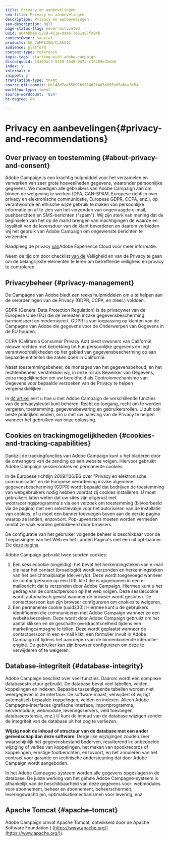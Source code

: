 ```yaml
---
title: Privacy en aanbevelingen
seo-title: Privacy en aanbevelingen
description: Privacy en aanbevelingen
seo-description: null
page-status-flag: never-activated
uuid: a044bbea-521d-4c1e-8aab-7d51a87fc94b
contentOwner: sauviat
products: SG_CAMPAIGN/CLASSIC
audience: platform
content-type: reference
topic-tags: starting-with-adobe-campaign
discoiquuid: 14369acf-9149-4649-947a-c16289e35eb6
index: y
internal: n
snippet: y
translation-type: tm+mt
source-git-commit: be148d7cd55097b9014d2f4d3b095c65a5ca8c54
workflow-type: tm+mt
source-wordcount: '824'
ht-degree: 0%

---
```



# Privacy en aanbevelingen{#privacy-and-recommendations}

## Over privacy en toestemming {#about-privacy-and-consent}

Adobe Campaign is een krachtig hulpmiddel voor het verzamelen en verwerken van zeer grote hoeveelheden gegevens, waaronder persoonlijke gegevens. We moedigen alle gebruikers van Adobe Campaign aan om binnen de wetgeving te werken (DPA, CAN-SPAM, Europese richtlijn over privacy en elektronische communicatie, Europese GDPR, CCPA, enz.), op verantwoorde en ethische wijze gebruik te maken van persoonlijke informatie en af te zien van het verzenden van ongevraagde e-mail, pushberichten en SMS-berichten (&quot;spam&quot;). Wij zijn sterk van mening dat de beginselen van het op de markt brengen van machtigingen de waarde en loyaliteit van de levensduur van de klant bevorderen en daarom verbieden wij het gebruik van Adobe Campaign om ongewenste berichten te verzenden.

Raadpleeg de privacy [van](https://www.adobe.com/privacy/marketing-cloud.html)Adobe Experience Cloud voor meer informatie.

Neem de tijd om door checklist [van de](https://docs.campaign.adobe.com/doc/AC/getting_started/EN/security.html) Veiligheid en van de Privacy te gaan om de belangrijkste elementen te leren om betreffende veiligheid en privacy te controleren.

## Privacybeheer {#privacy-management}

De Campagne van Adobe biedt een reeks hulpmiddelen om u te helpen aan de verordeningen van de Privacy (GDPR, CCPA, en meer.) voldoen.

GDPR (General Data Protection Regulation) is de privacywet van de Europese Unie (EU) die de vereisten inzake gegevensbescherming harmoniseert en moderniseert. GDPR is van toepassing op klanten van de Campagne van Adobe die gegevens voor de Onderwerpen van Gegevens in de EU houden.

CCPA (California Consumer Privacy Act) biedt inwoners van Californië nieuwe rechten met betrekking tot hun persoonlijke gegevens en legt verantwoordelijkheden op het gebied van gegevensbescherming op aan bepaalde entiteiten die zaken doen in Californië.

Naast toestemmingsbeheer, de montages van het gegevensbehoud, en het rechtenbeheer, verstrekken wij, in onze rol als Bewerker van Gegevens, extra mogelijkheden om uw bereidheid als Controlemechanisme van Gegevens voor bepaalde verzoeken van de Privacy te helpen vergemakkelijken.

In [dit artikel](https://helpx.adobe.com/campaign/kb/acc-privacy.html)leert u hoe u met Adobe Campaign de verschillende functies van de privacysleutel kunt beheren: Recht op toegang, recht om te worden vergeten, toestemming, gegevensbewaring en gebruikersrollen. U zult ook beste praktijken vinden, om u met uw naleving van de Privacy te helpen wanneer het gebruiken van onze oplossing.

## Cookies en trackingmogelijkheden {#cookies-and-tracking-capabilities}

Dankzij de trackingfuncties van Adobe Campaign kunt u het bladeren door de ontvangers van de zending op een website volgen. Hiervoor gebruikt Adobe Campaign sessiecookies en permanente cookies.

In de Europese richtlijn 2009/136/EG over &quot;Privacy en elektronische communicatie&quot; en de Europese verordening inzake algemene gegevensbescherming (GDPR) wordt bepaald dat bedrijven de toestemming van webgebruikers nodig hebben voordat zij cookies installeren. U moet gebruikers laten weten dat uw sites zijn uitgerust met webtraceringsprogramma&#39;s via een verzoek om toestemming (bijvoorbeeld via de pagina) met een selectievakje voor het autoriseren van de installatie van cookies, of u moet een banner toevoegen boven aan de eerste pagina waarop ze landen, enzovoort. Pop-upvensters moeten worden vermeden omdat ze vaak worden geblokkeerd door browsers.

De configuratie van het gebruiker volgende beheer is beschikbaar voor de Toepassingen van het Web en het Landen Pagina&#39;s met een uit opt-banner. Zie [deze pagina](../../web/using/web-application-tracking-opt-out.md).

Adobe Campaign gebruikt twee soorten cookies:

1. Een sessiecookie (ongeldig): het bevat het herkenningsteken van e-mail die naar het contact (broadlogId) wordt verzonden en herkenningsteken van het berichtmalplaatje (deliveryId). Deze wordt toegevoegd wanneer de contactpersoon op een URL klikt die is opgenomen in een e-mailbericht dat is verzonden door Adobe Campaign. Hiermee kunt u het gedrag van de contactpersoon op het web volgen. Deze sessiecookie wordt automatisch gewist wanneer de browser wordt gesloten. De contactpersoon kan zijn browser configureren om cookies te weigeren.
1. Een permanente cookie (uuid230): Hiermee kunt u de gebruikers identificeren die communiceren met Adobe Campaign wanneer ze een website bezoeken. Deze wordt door Adobe Campaign gebruikt om het aantal klikken en de geschatte overdrachtsnelheid tijdens een marketingcampagne te tellen. Deze wordt geplaatst wanneer de contactpersoon in een e-mail klikt, een formulier invult in Adobe Campaign of tijdens het aanroepen van de binnenkomende interactie-engine. De gebruiker kan zijn browser configureren om deze te verwijderen of te weigeren.

## Database-integriteit {#database-integrity}

Adobe Campaign beschikt over veel functies. Daarom wordt een complexe databasestructuur gebruikt. De database bevat veel tabellen, velden, koppelingen en indexen. Bepaalde tussenliggende tabellen worden niet weergegeven in de interface. De software maakt, verwijdert of wijzigt automatisch bepaalde koppelingen, velden en indexen. Alleen Adobe Campagne-interfaces (grafische interface, importprogramma, servermodule, webmodule, leveringsservers, veld toevoegen, databaseextensie, enz.) U kunt de inhoud van de database wijzigen zonder de integriteit van de database uit het oog te verliezen.

**Wijzig nooit de inhoud of structuur van de database met een ander gereedschap dan deze software**. Dergelijke wijzigingen zouden zeer waarschijnlijk het gegevensbestand bederven, resulterend in: onbedoelde wijziging of verlies van koppelingen, het maken van spookrecords of koppelingen, ernstige foutberichten, enzovoort, en het annuleren van het contract voor garantie en technische ondersteuning dat door Adobe Campaign wordt aangeboden.

In het Adobe Campagne-systeem worden alle gegevens opgeslagen in de database. De juiste werking van het gehele Adobe Campagne-systeem is afhankelijk van de beschikbaarheid van deze gegevens voor: webmodules voor abonnement, beheer en abonnement, beheerschermen, leveringswachtrijen, optimalisatiemechanismen voor levering, enz.

## Apache Tomcat {#apache-tomcat}

Adobe Campaign omvat Apache Tomcat, ontwikkeld door de Apache Software Foundation ( [https://www.apache.org/](https://www.apache.org/)).
